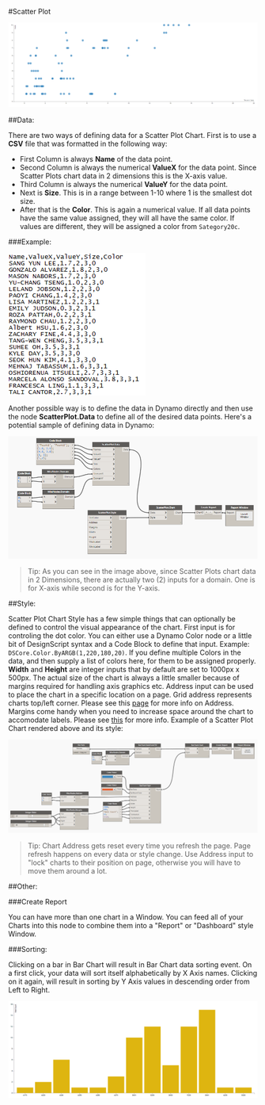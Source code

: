 #Scatter Plot

![](scatterPlot/scatterPlotImage.PNG)

##Data:

There are two ways of defining data for a Scatter Plot Chart. First is to use a <b>CSV</b> file that was formatted in the following way: 

* First Column is always <b>Name</b> of the data point.
* Second Column is always the numerical <b>ValueX</b> for the data point. Since Scatter Plots chart data in 2 dimensions this is the X-axis value.
* Third Column is always the numerical <b>ValueY</b> for the data point.
* Next is <b>Size</b>. This is in a range between 1-10 where 1 is the smallest dot size.
* After that is the <b>Color</b>. This is again a numerical value. If all data points have the same value assigned, they will all have the same color. If values are different, they will be assigned a color from `Sategory20c`. 

###Example: 

![](scatterPlot/dataSample.PNG)

Another possible way is to define the data in Dynamo directly and then use the node <b>ScatterPlot.Data</b> to define all of the desired data points. Here's a potential sample of defining data in Dynamo:

![](scatterPlot/dataManual.PNG)

<blockquote>
Tip: As you can see in the image above, since Scatter Plots chart data in 2 Dimensions, there are actually two (2) inputs for a domain. One is for X-axis while second is for the Y-axis. 
</blockquote>

##Style:

Scatter Plot Chart Style has a few simple things that can optionally be defined to control the visual appearance of the chart. First input is for controling the dot color. You can either use a Dynamo Color node or a little bit of DesignScript syntax and a Code Block to define that input. Example: `DSCore.Color.ByARGB(1,220,180,20)`. If you define multiple Colors in the data, and then supply a list of colors here, for them to be assigned properly. <b>Width</b> and <b>Height</b> are integer inputs that by default are set to 1000px x 500px. The actual size of the chart is always a little smaller because of margins required for handling axis graphics etc. Address input can be used to place the chart in a specific location on a page. Grid address represents charts top/left corner. Please see this [page](address.md) for more info on Address. Margins come handy when you need to increase space around the chart to accomodate labels. Please see [this](margins.md) for more info. Example of a Scatter Plot Chart rendered above and its style: 

![](barChart/style.PNG)

<blockquote>
Tip: Chart Address gets reset every time you refresh the page. Page refresh happens on every data or style change. Use Address input to "lock" charts to their position on page, otherwise you will have to move them around a lot.
</blockquote>

##Other:

###Create Report

You can have more than one chart in a Window. You can feed all of your Charts into this node to combine them into a "Report" or "Dashboard" style Window. 

###Sorting:

Clicking on a bar in Bar Chart will result in Bar Chart data sorting event. On a first click, your data will sort itself alphabetically by X Axis names. Clicking on it again, will result in sorting by Y Axis values in descending order from Left to Right. 

![](barChart/barChartAnimation.gif)


